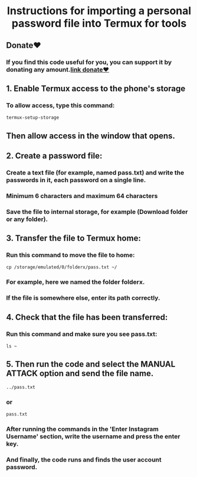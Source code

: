 <div align="center">
<h1>Instructions for importing a personal password file into Termux for tools</h1>
</div>

## Donate❤️
### If you find this code useful for you, you can support it by donating any amount.[link donate❤️](https://monsmain.carrd.co/)

## 1. Enable Termux access to the phone's storage
### To allow access, type this command:
```
termux-setup-storage
```
## Then allow access in the window that opens.

## 2. Create a password file:
### Create a text file (for example, named pass.txt) and write the passwords in it, each password on a single line.
### Minimum 6 characters and maximum 64 characters
### Save the file to internal storage, for example (Download folder or any folder).

## 3. Transfer the file to Termux home:
### Run this command to move the file to home:
```
cp /storage/emulated/0/folderx/pass.txt ~/
```
### For example, here we named the folder folderx.
### If the file is somewhere else, enter its path correctly.

## 4. Check that the file has been transferred:

### Run this command and make sure you see pass.txt:
```
ls ~
```
## 5. Then run the code and select the MANUAL ATTACK option and send the file name.
```
../pass.txt
```
### or
```
pass.txt
```
### After running the commands in the 'Enter Instagram Username' section, write the username and press the enter key.
### And finally, the code runs and finds the user account password.
